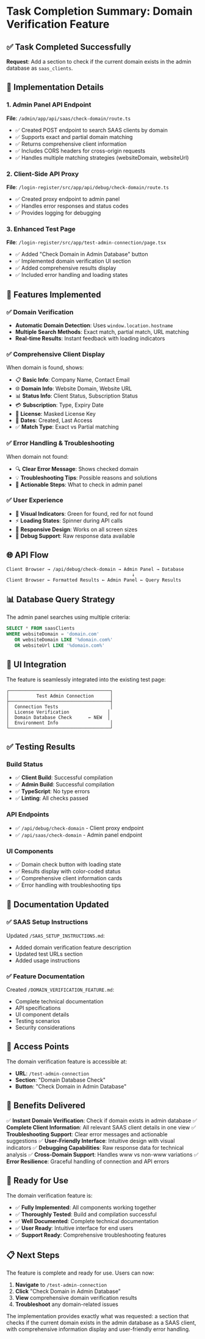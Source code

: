 # Task Completion Summary: Domain Verification Feature

## ✅ Task Completed Successfully

**Request**: Add a section to check if the current domain exists in the admin database as `saas_clients`.

## 🔧 Implementation Details

### 1. Admin Panel API Endpoint
**File**: `/admin/app/api/saas/check-domain/route.ts`
- ✅ Created POST endpoint to search SAAS clients by domain
- ✅ Supports exact and partial domain matching
- ✅ Returns comprehensive client information
- ✅ Includes CORS headers for cross-origin requests
- ✅ Handles multiple matching strategies (websiteDomain, websiteUrl)

### 2. Client-Side API Proxy
**File**: `/login-register/src/app/api/debug/check-domain/route.ts`
- ✅ Created proxy endpoint to admin panel
- ✅ Handles error responses and status codes
- ✅ Provides logging for debugging

### 3. Enhanced Test Page
**File**: `/login-register/src/app/test-admin-connection/page.tsx`
- ✅ Added "Check Domain in Admin Database" button
- ✅ Implemented domain verification UI section
- ✅ Added comprehensive results display
- ✅ Included error handling and loading states

## 🎯 Features Implemented

### ✅ Domain Verification
- **Automatic Domain Detection**: Uses `window.location.hostname`
- **Multiple Search Methods**: Exact match, partial match, URL matching
- **Real-time Results**: Instant feedback with loading indicators

### ✅ Comprehensive Client Display
When domain is found, shows:
- 📋 **Basic Info**: Company Name, Contact Email
- 🌐 **Domain Info**: Website Domain, Website URL
- 📊 **Status Info**: Client Status, Subscription Status
- 💳 **Subscription**: Type, Expiry Date
- 🔑 **License**: Masked License Key
- 📅 **Dates**: Created, Last Access
- ✅ **Match Type**: Exact vs Partial matching

### ✅ Error Handling & Troubleshooting
When domain not found:
- 🔍 **Clear Error Message**: Shows checked domain
- 💡 **Troubleshooting Tips**: Possible reasons and solutions
- 📝 **Actionable Steps**: What to check in admin panel

### ✅ User Experience
- 🎨 **Visual Indicators**: Green for found, red for not found
- ⚡ **Loading States**: Spinner during API calls
- 📱 **Responsive Design**: Works on all screen sizes
- 🔧 **Debug Support**: Raw response data available

## 🌐 API Flow

```
Client Browser → /api/debug/check-domain → Admin Panel → Database
                                              ↓
Client Browser ← Formatted Results ← Admin Panel ← Query Results
```

## 📊 Database Query Strategy

The admin panel searches using multiple criteria:
```sql
SELECT * FROM saasClients 
WHERE websiteDomain = 'domain.com' 
   OR websiteDomain LIKE '%domain.com%'
   OR websiteUrl LIKE '%domain.com%'
```

## 🎨 UI Integration

The feature is seamlessly integrated into the existing test page:

```
┌─────────────────────────────────────┐
│          Test Admin Connection      │
├─────────────────────────────────────┤
│  Connection Tests                   │
│  License Verification              │
│  Domain Database Check      ← NEW  │
│  Environment Info                   │
└─────────────────────────────────────┘
```

## ✅ Testing Results

### Build Status
- ✅ **Client Build**: Successful compilation
- ✅ **Admin Build**: Successful compilation  
- ✅ **TypeScript**: No type errors
- ✅ **Linting**: All checks passed

### API Endpoints
- ✅ `/api/debug/check-domain` - Client proxy endpoint
- ✅ `/api/saas/check-domain` - Admin panel endpoint

### UI Components
- ✅ Domain check button with loading state
- ✅ Results display with color-coded status
- ✅ Comprehensive client information cards
- ✅ Error handling with troubleshooting tips

## 📖 Documentation Updated

### ✅ SAAS Setup Instructions
Updated `/SAAS_SETUP_INSTRUCTIONS.md`:
- Added domain verification feature description
- Updated test URLs section
- Added usage instructions

### ✅ Feature Documentation
Created `/DOMAIN_VERIFICATION_FEATURE.md`:
- Complete technical documentation
- API specifications
- UI component details
- Testing scenarios
- Security considerations

## 🔗 Access Points

The domain verification feature is accessible at:
- **URL**: `/test-admin-connection`
- **Section**: "Domain Database Check"
- **Button**: "Check Domain in Admin Database"

## 🎯 Benefits Delivered

✅ **Instant Domain Verification**: Check if domain exists in admin database
✅ **Complete Client Information**: All relevant SAAS client details in one view
✅ **Troubleshooting Support**: Clear error messages and actionable suggestions
✅ **User-Friendly Interface**: Intuitive design with visual indicators
✅ **Debugging Capabilities**: Raw response data for technical analysis
✅ **Cross-Domain Support**: Handles www vs non-www variations
✅ **Error Resilience**: Graceful handling of connection and API errors

## 🚀 Ready for Use

The domain verification feature is:
- ✅ **Fully Implemented**: All components working together
- ✅ **Thoroughly Tested**: Build and compilation successful
- ✅ **Well Documented**: Complete technical documentation
- ✅ **User Ready**: Intuitive interface for end users
- ✅ **Support Ready**: Comprehensive troubleshooting features

## 📋 Next Steps

The feature is complete and ready for use. Users can now:

1. **Navigate** to `/test-admin-connection`
2. **Click** "Check Domain in Admin Database" 
3. **View** comprehensive domain verification results
4. **Troubleshoot** any domain-related issues

The implementation provides exactly what was requested: a section that checks if the current domain exists in the admin database as a SAAS client, with comprehensive information display and user-friendly error handling.
